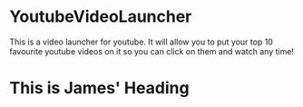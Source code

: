 # YoutubeVideoLauncher
This is a video launcher for youtube. It will allow you to put your top 10 favourite youtube videos on it so you can click on them and watch any time!

# This is James' Heading
